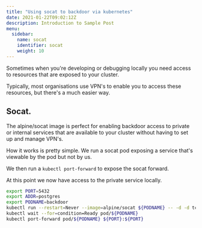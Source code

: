 ```yaml
---
title: "Using socat to backdoor via kubernetes"
date: 2021-01-22T09:02:12Z
description: Introduction to Sample Post
menu:
  sidebar:
    name: socat
    identifier: socat
    weight: 10
---
```


Sometimes when you're developing or debugging locally you need access to resources that are exposed to your cluster.

Typically, most organisations use VPN's to enable you to access these resources, but there's a much easier way.

## Socat.

The alpine/socat image is perfect for enabling backdoor access to private or internal services that are available to
your cluster without having to set up and manage VPN's.

How it works is pretty simple. We run a socat pod exposing a service that's viewable by the pod but not by us.

We then run a `kubectl port-forward` to expose the socat forward.

At this point we now have access to the private service locally.

```bash
export PORT=5432
export ADDR=postgres
export PODNAME=backdoor
kubectl run --restart=Never --image=alpine/socat ${PODNAME} -- -d -d tcp-listen:${PORT},fork,reuseaddr tcp-connect:${ADDR}:${PORT}
kubectl wait --for=condition=Ready pod/${PODNAME}
kubectl port-forward pod/${PODNAME} ${PORT}:${PORT}
```
